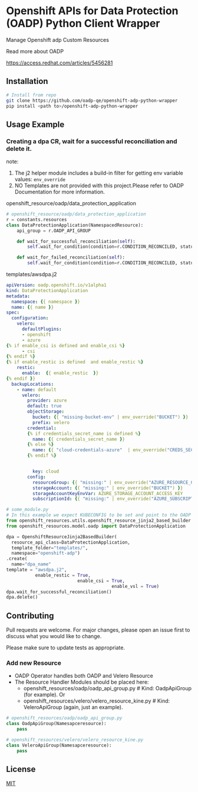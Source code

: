 # Openshift APIs for Data Protection (OADP) Python Client Wrapper 

Manage Openshift adp Custom Resources 

Read more about OADP

https://access.redhat.com/articles/5456281


## Installation


```bash
# Install from repo
git clone https://github.com/oadp-qe/openshift-adp-python-wrapper
pip install <path to>/openshift-adp-python-wrapper
```

## Usage Example
### Creating a dpa CR, wait for a successful reconciliation and delete it. 
note: 
1. The j2 helper module includes a build-in filter for getting env variable values: `env_override`
2. NO Templates are not provided with this project.Please refer to OADP Documentation for more information. 

openshift_resource/oadp/data_protection_application
```python
# openshift_resource/oadp/data_protection_application
r = constants.resources
class DataProtectionApplication(NamespacedResource):
    api_group = r.OADP_API_GROUP

    def wait_for_successful_reconciliation(self):
        self.wait_for_condition(condition=r.CONDITION_RECONCILED, status=r.STATUS_SUC_RECONCILED)

    def wait_for_failed_reconciliation(self):
        self.wait_for_condition(condition=r.CONDITION_RECONCILED, status=r.STATUS_FAILED_TO_RECONCILE)
```
templates/awsdpa.j2
```yaml
apiVersion: oadp.openshift.io/v1alpha1
kind: DataProtectionApplication
metadata:
  namespace: {{ namespace }}
  name: {{ name }}
spec:
  configuration:
    velero:
      defaultPlugins:
      - openshift
      - azure
{% if enable_csi is defined and enable_csi %}
      - csi
{% endif %}
{% if enable_restic is defined  and enable_restic %}
    restic:
      enable:  {{ enable_restic  }}
{% endif }} 
  backupLocations:
    - name: default
      velero:
        provider: azure
        default: true
        objectStorage:
          bucket: {{ "missing-bucket-env" | env_override("BUCKET") }}
          prefix: velero
        credential:
        {% if credentials_secret_name is defined %}
          name: {{ credentials_secret_name }}
        {% else %}
          name: {{ "cloud-credentials-azure"  | env_override("CREDS_SECRET_REF") }}
        {% endif %}


          key: cloud
        config:
          resourceGroup: {{ "missing:" | env_override("AZURE_RESOURCE_GROUP")  }}
          storageAccount: {{ "missing:" | env_override("BUCKET") }}
          storageAccountKeyEnvVar: AZURE_STORAGE_ACCOUNT_ACCESS_KEY
          subscriptionId: {{ "missing:" | env_override("AZURE_SUBSCRIPTION_ID") }}

```

```python
# some_module.py
# In this example we expect KUBECONFIG to be set and point to the OADP cluster 
from openshift_resources.utils.openshift_resource_jinja2_based_builder import OpenshiftResourceJinja2BasedBuilder
from openshift_resources.model.oadp import DataProtectionApplication

dpa = OpenshiftResourceJinja2BasedBuilder(
  resource_api_class=DataProtectionApplication,
  template_folder="templates/",
  namespace="openshift-adp")
.create(
  name="dpa_name"
template = "awsdpa.j2",
           enable_restic = True,
                           enable_csi = True,
                                        enable_vsl = True)
dpa.wait_for_successful_reconciliation()
dpa.delete()


```

## Contributing
Pull requests are welcome. For major changes, please open an issue first to discuss what you would like to change.

Please make sure to update tests as appropriate.

### Add new Resource
- OADP Operator handles both OADP and Velero Resource
- The Resource Handler Modules should be placed here:
   - openshift_resources/oadp/oadp_api_group.py # Kind: OadpApiGroup (for example). Or
   - openshift_resources/velero/velero_resource_kine.py # Kind: VeleroApiGroup (again, just an example).
```python
# openshift_resources/oadp/oadp_api_group.py
class OadpApiGroup(Namesapceresource):
    pass

# openshift_resources/velero/velero_resource_kine.py
class VeleroApiGroup(Namesapceresource):
    pass

```


## License
[MIT](https://choosealicense.com/licenses/mit/)
